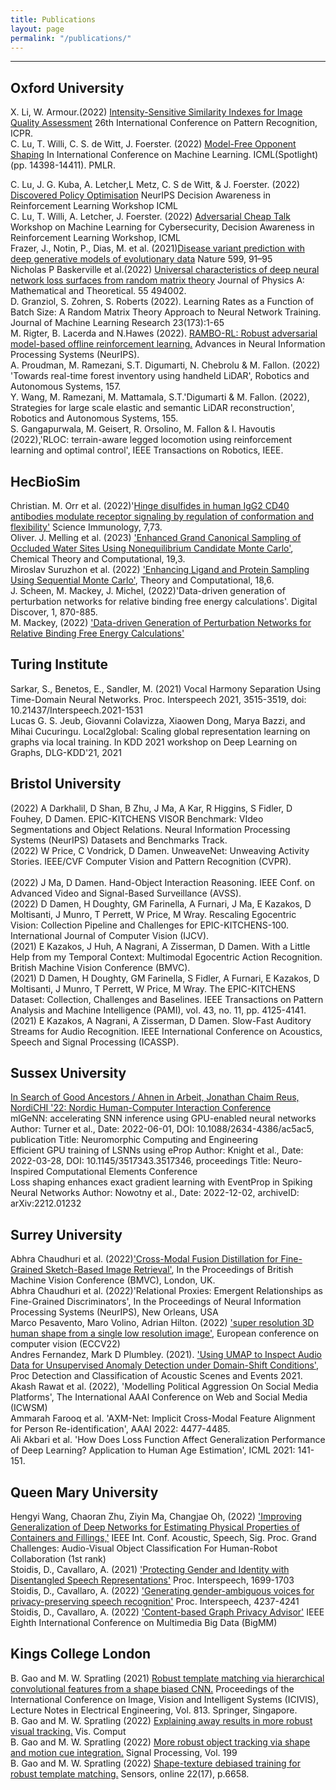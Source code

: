 ```yaml
---
title: Publications
layout: page
permalink: "/publications/"
---
```



------------

## Oxford University
X. Li, W. Armour.(2022) [Intensity-Sensitive Similarity Indexes for Image Quality Assessment](https://scholar.google.co.uk/citations?view_op=view_citation&hl=en&user=0cuZV8gAAAAJ&sortby=pubdate&citation_for_view=0cuZV8gAAAAJ:bnK-pcrLprsC) 26th International Conference on Pattern Recognition, ICPR.
<br>
C. Lu, T. Willi, C. S. de Witt, J. Foerster. (2022) [Model-Free Opponent Shaping](https://arxiv.org/abs/2205.01447) In International Conference on Machine Learning. ICML(Spotlight) (pp. 14398-14411). PMLR.  

C. Lu, J. G. Kuba, A. Letcher,L Metz, C. S de Witt, & J. Foerster. (2022) [Discovered Policy Optimisation](https://arxiv.org/abs/2210.05639) NeurIPS Decision Awareness in Reinforcement Learning Workshop ICML
<br>
C. Lu, T. Willi, A. Letcher, J. Foerster. (2022) [Adversarial Cheap Talk](https://arxiv.org/abs/2211.11030) Workshop on Machine Learning for Cybersecurity, Decision Awareness in Reinforcement Learning Workshop, ICML
<br>
Frazer, J., Notin, P., Dias, M. et al. (2021)[Disease variant prediction with deep generative models of evolutionary data](https://www.nature.com/articles/s41586-021-04043-8) Nature 599, 91–95 
<br>
Nicholas P Baskerville et al.(2022) [Universal characteristics of deep neural network loss surfaces from random matrix theory](https://iopscience.iop.org/article/10.1088/1751-8121/aca7f5/pdf) Journal of Physics A: Mathematical and Theoretical. 55 494002. 
<br>
D. Granziol, S. Zohren, S. Roberts (2022). Learning Rates as a Function of Batch Size: A Random Matrix Theory Approach to Neural Network Training. Journal of Machine Learning Research 23(173):1-65
<br>
M. Rigter, B. Lacerda and N.Hawes (2022). [RAMBO-RL: Robust adversarial model-based offline reinforcement learning.](https://arxiv.org/abs/2204.12581) Advances in Neural Information Processing Systems (NeurIPS).
<br>
A. Proudman, M. Ramezani, S.T. Digumarti, N. Chebrolu & M. Fallon. (2022) 'Towards real-time forest inventory using handheld LiDAR', Robotics and Autonomous Systems, 157.
<br>
Y. Wang, M. Ramezani, M. Mattamala, S.T.'Digumarti & M. Fallon. (2022), Strategies for large scale elastic and semantic LiDAR reconstruction', Robotics and Autonomous Systems, 155.
<br>
S. Gangapurwala, M. Geisert, R. Orsolino, M. Fallon & I. Havoutis (2022),'RLOC: terrain-aware legged locomotion using reinforcement learning and optimal control', IEEE Transactions on Robotics, IEEE.  

## HecBioSim
Christian. M. Orr et al. (2022)'[Hinge disulfides in human IgG2 CD40 antibodies modulate receptor signaling by regulation of conformation and flexibility'](https://www.science.org/doi/10.1126/sciimmunol.abm3723) Science Immunology, 7,73.
<br>
Oliver. J. Melling et al. (2023) ['Enhanced Grand Canonical Sampling of Occluded Water Sites Using Nonequilibrium Candidate Monte Carlo'](https://pubs.acs.org/doi/10.1021/acs.jctc.2c00823), Chemical Theory and Computational, 19,3.
<br>
Miroslav Suruzhon et al. (2022) ['Enhancing Ligand and Protein Sampling Using Sequential Monte Carlo'](https://pubs.acs.org/doi/10.1021/acs.jctc.1c01198), Theory and Computational, 18,6. 
<br>
J. Scheen, M. Mackey, J. Michel, (2022)'Data-driven generation of perturbation networks for relative binding free energy calculations'. Digital Discover, 1, 870-885. 
<br>
M. Mackey, (2022) ['Data-driven Generation of Perturbation Networks for Relative Binding Free Energy Calculations'](https://www.cresset-group.com/about/news/data-driven-fep/)

## Turing Institute
Sarkar, S., Benetos, E., Sandler, M. (2021) Vocal Harmony Separation Using Time-Domain Neural Networks. Proc. Interspeech 2021, 3515-3519, doi: 10.21437/Interspeech.2021-1531 
<br>
Lucas G. S. Jeub, Giovanni Colavizza, Xiaowen Dong, Marya Bazzi, and Mihai Cucuringu. Local2global: Scaling global representation learning on graphs via local training. In KDD 2021 workshop on Deep Learning on Graphs, DLG-KDD'21, 2021
<br>

## Bristol University 
(2022) A Darkhalil, D Shan, B Zhu, J Ma, A Kar, R Higgins, S Fidler, D Fouhey, D Damen. EPIC-KITCHENS VISOR Benchmark: VIdeo Segmentations and Object Relations. Neural Information Processing Systems (NeurIPS) Datasets and Benchmarks Track.
<br>
(2022) W Price, C Vondrick, D Damen. UnweaveNet: Unweaving Activity Stories. IEEE/CVF Computer Vision and Pattern Recognition (CVPR).  
<br>
(2022) J Ma, D Damen. Hand-Object Interaction Reasoning. IEEE Conf. on Advanced Video and Signal-Based Surveillance (AVSS). 
<br>
(2022) D Damen, H Doughty, GM Farinella, A Furnari, J Ma, E Kazakos, D Moltisanti, J Munro, T Perrett, W Price, M Wray. Rescaling Egocentric Vision: Collection Pipeline and Challenges for EPIC-KITCHENS-100. International Journal of Computer Vision (IJCV). 
<br>
(2021) E Kazakos, J Huh, A Nagrani, A Zisserman, D Damen. With a Little Help from my Temporal Context: Multimodal Egocentric Action Recognition. British Machine Vision Conference (BMVC). 
<br>
(2021) D Damen, H Doughty, GM Farinella, S Fidler, A Furnari, E Kazakos, D Moltisanti, J Munro, T Perrett, W Price, M Wray. The EPIC-KITCHENS Dataset: Collection, Challenges and Baselines. IEEE Transactions on Pattern Analysis and Machine Intelligence (PAMI), vol. 43, no. 11, pp. 4125-4141. 
<br>
(2021) E Kazakos, A Nagrani, A Zisserman, D Damen. Slow-Fast Auditory Streams for Audio Recognition. IEEE International Conference on Acoustics, Speech and Signal Processing (ICASSP). 
<br>
## Sussex University 
[In Search of Good Ancestors / Ahnen in Arbeit, Jonathan Chaim Reus, NordiCHI '22: Nordic Human-Computer Interaction Conference](https://dl.acm.org/doi/10.1145/3546155.3547294) 
<br>
mlGeNN: accelerating SNN inference using GPU-enabled neural networks Author: Turner et al., Date: 2022-06-01, DOI: 10.1088/2634-4386/ac5ac5, publication Title: Neuromorphic Computing and Engineering 
<br>
Efficient GPU training of LSNNs using eProp Author: Knight et al., Date: 2022-03-28, DOI: 10.1145/3517343.3517346, proceedings Title: Neuro-Inspired Computational Elements Conference 
<br>
Loss shaping enhances exact gradient learning with EventProp in Spiking Neural Networks Author: Nowotny et al., Date: 2022-12-02, archiveID: arXiv:2212.01232 
<br>
## Surrey University 
Abhra Chaudhuri et al. (2022)['Cross-Modal Fusion Distillation for Fine-Grained Sketch-Based Image Retrieval'](https://arxiv.org/abs/2210.10486), In the Proceedings of British Machine Vision Conference (BMVC), London, UK. 
<br>
Abhra Chaudhuri et al. (2022)'Relational Proxies: Emergent Relationships as Fine-Grained Discriminators', In the Proceedings of Neural Information Processing Systems (NeurIPS), New Orleans, USA
<br>
Marco Pesavento, Maro Volino, Adrian Hilton. (2022) ['super resolution 3D human shape from a single low resolution image'](https://link.springer.com/chapter/10.1007/978-3-031-20086-1_26), European conference on computer vision (ECCV22) 
<br>
Andres Fernandez, Mark D Plumbley. (2021). ['Using UMAP to Inspect Audio Data for Unsupervised Anomaly Detection under Domain-Shift Conditions'](https://arxiv.org/abs/2107.10880), Proc Detection and Classification of Acoustic Scenes and Events 2021.
<br>
Akash Rawat et al. (2022), 'Modelling Political Aggression On Social Media Platforms', The International AAAI Conference on Web and Social Media (ICWSM) 
<br>
Ammarah Farooq et al. 'AXM-Net: Implicit Cross-Modal Feature Alignment for Person Re-identification', AAAI 2022: 4477-4485.
<br>
Ali Akbari et al. 'How Does Loss Function Affect Generalization Performance of Deep Learning? Application to Human Age Estimation', ICML 2021: 141-151. 

## Queen Mary University 
Hengyi Wang, Chaoran Zhu, Ziyin Ma, Changjae Oh, (2022) ['Improving Generalization of Deep Networks for Estimating Physical Properties of Containers and Fillings,'](https://arxiv.org/pdf/2203.01192.pdf) IEEE Int. Conf. Acoustic, Speech, Sig. Proc. Grand Challenges: Audio-Visual Object Classification For Human-Robot Collaboration (1st rank)
<br>
Stoidis, D., Cavallaro, A. (2021) ['Protecting Gender and Identity with Disentangled Speech Representations'](https://www.isca-speech.org/archive/interspeech_2021/stoidis21_interspeech.html) Proc. Interspeech, 1699-1703
<br>
Stoidis, D., Cavallaro, A. (2022) ['Generating gender-ambiguous voices for privacy-preserving speech recognition'](https://www.isca-speech.org/archive/interspeech_2022/stoidis22_interspeech.html) Proc. Interspeech, 4237-4241
<br>
Stoidis, D., Cavallaro, A. (2022) ['Content-based Graph Privacy Advisor'](https://ieeexplore.ieee.org/document/9999084) IEEE Eighth International Conference on Multimedia Big Data (BigMM) 

## Kings College London
B. Gao and M. W. Spratling (2021) [Robust template matching via hierarchical convolutional features from a shape biased CNN.](https://link.springer.com/chapter/10.1007/978-981-16-6963-7_31) Proceedings of the International Conference on Image, Vision and Intelligent Systems (ICIVIS), Lecture Notes in Electrical Engineering, Vol. 813. Springer, Singapore.
<br>
B. Gao and M. W. Spratling (2022) [Explaining away results in more robust visual tracking.](https://link.springer.com/article/10.1007/s00371-022-02466-6) Vis. Comput
<br>
B. Gao and M. W. Spratling (2022) [More robust object tracking via shape and motion cue integration.](https://www.sciencedirect.com/science/article/pii/S0165168422001682?via%3Dihub) Signal Processing, Vol. 199
<br>
B. Gao and M. W. Spratling (2022) [Shape-texture debiased training for robust template matching.](https://www.mdpi.com/1424-8220/22/17/6658) Sensors, online 22(17), p.6658.

